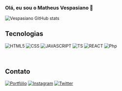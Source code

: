 ### Olá, eu sou o Matheus Vespasiano 👋

![Vespasiano GitHub stats](https://github-readme-stats.vercel.app/api?username=Vespasianoo&show_icons=true&theme=radical)

## Tecnologias

<div style="display: inline_block">
  <img align="center" alt="HTML5" src="https://img.shields.io/badge/HTML5-E34F26?style=for-the-badge&logo=html5&logoColor=white" />
  <img align="center" alt="CSS" src="https://img.shields.io/badge/CSS3-1572B6?style=for-the-badge&logo=css3&logoColor=white" />
  <img align="center" alt="JAVASCRIPT" src="https://img.shields.io/badge/JavaScript-F7DF1E?style=for-the-badge&logo=javascript&logoColor=black" />
  <img align="center" alt="TS" src="https://img.shields.io/badge/TypeScript-007ACC?style=for-the-badge&logo=typescript&logoColor=white" />
  <img align="center" alt="REACT" src="https://img.shields.io/badge/React-20232A?style=for-the-badge&logo=react&logoColor=61DAFB" />
  <img align="center" alt="Php" src="https://img.shields.io/badge/PHP-20232A?style=for-the-badge&logo=php&logoColor=61DAFB" />
  
</div><br/>

</br>

## Contato

[![Portfólio](https://img.shields.io/website?label=Portfólio&style=for-the-badge&url=https://portfolio-vespasianoo.vercel.app/)](https://portfolio-vespasianoo.vercel.app)
[![Instagram](https://img.shields.io/badge/Instagram-E4405F?style=for-the-badge&logo=instagram&logoColor=white)](https://www.instagram.com/m.vespasiano04/)
[![Twitter](https://img.shields.io/badge/Twitter-1DA1F2?style=for-the-badge&logo=twitter&logoColor=white)](https://twitter.com/Matheusrcha1)
